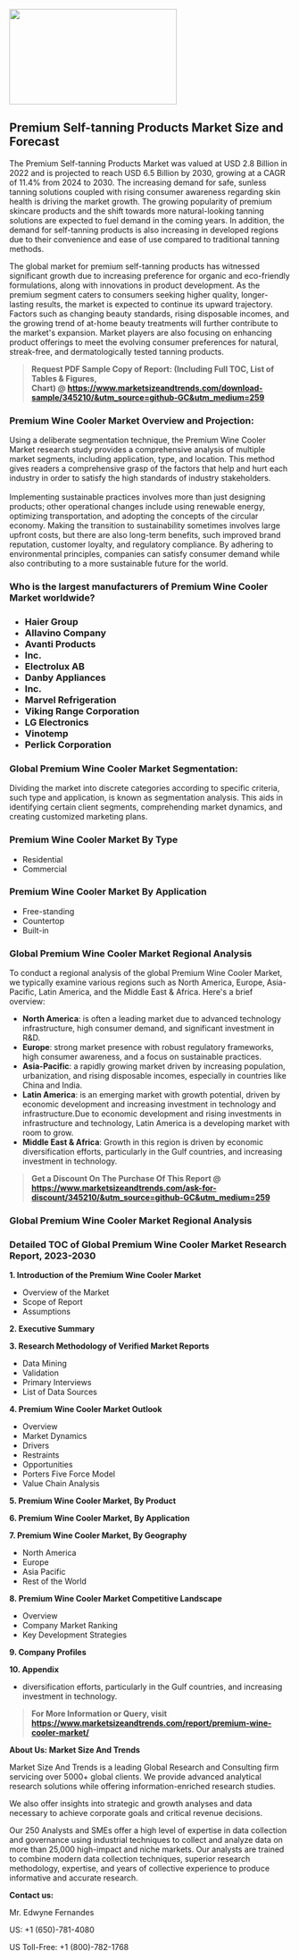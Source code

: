 <p><img class="alignnone size-medium wp-image-20088" src="https://ffe5etoiles.com/wp-content/uploads/2024/12/MST1-300x171.png" alt="" width="300" height="171" /></p><h2>Premium Self-tanning Products Market Size and Forecast</h2><p>The Premium Self-tanning Products Market was valued at USD 2.8 Billion in 2022 and is projected to reach USD 6.5 Billion by 2030, growing at a CAGR of 11.4% from 2024 to 2030. The increasing demand for safe, sunless tanning solutions coupled with rising consumer awareness regarding skin health is driving the market growth. The growing popularity of premium skincare products and the shift towards more natural-looking tanning solutions are expected to fuel demand in the coming years. In addition, the demand for self-tanning products is also increasing in developed regions due to their convenience and ease of use compared to traditional tanning methods.</p><p>The global market for premium self-tanning products has witnessed significant growth due to increasing preference for organic and eco-friendly formulations, along with innovations in product development. As the premium segment caters to consumers seeking higher quality, longer-lasting results, the market is expected to continue its upward trajectory. Factors such as changing beauty standards, rising disposable incomes, and the growing trend of at-home beauty treatments will further contribute to the market's expansion. Market players are also focusing on enhancing product offerings to meet the evolving consumer preferences for natural, streak-free, and dermatologically tested tanning products.</p></p><blockquote id="" class=""><strong>Request PDF Sample Copy of Report: (Including Full TOC, List of Tables &amp; Figures, Chart)&nbsp;@&nbsp;<strong><a href="https://www.marketsizeandtrends.com/download-sample/345210/&utm_source=github-GC&utm_medium=259" target="_blank">https://www.marketsizeandtrends.com/download-sample/345210/&utm_source=github-GC&utm_medium=259</a></strong></strong></blockquote><h3 id="" class="">Premium Wine Cooler Market&nbsp;Overview and Projection:</h3><p id="" class="">Using a deliberate segmentation technique, the Premium Wine Cooler Market research study provides a comprehensive analysis of multiple market segments, including application, type, and location. This method gives readers a comprehensive grasp of the factors that help and hurt each industry in order to satisfy the high standards of industry stakeholders. <br /> <br />Implementing sustainable practices involves more than just designing products; other operational changes include using renewable energy, optimizing transportation, and adopting the concepts of the circular economy. Making the transition to sustainability sometimes involves large upfront costs, but there are also long-term benefits, such improved brand reputation, customer loyalty, and regulatory compliance. By adhering to environmental principles, companies can satisfy consumer demand while also contributing to a more sustainable future for the world.</p><h3 id="" class="">Who is the largest manufacturers of&nbsp;Premium Wine Cooler Market worldwide?</h3><h3 class=""><p><ul><li>Haier Group </li><li> Allavino Company </li><li> Avanti Products </li><li> Inc. </li><li> Electrolux AB </li><li> Danby Appliances </li><li> Inc. </li><li> Marvel Refrigeration </li><li> Viking Range Corporation </li><li> LG Electronics </li><li> Vinotemp </li><li> Perlick Corporation</li></ul></p></h3><h3 id="" class="">Global&nbsp;Premium Wine Cooler Market Segmentation:</h3><p id="" class="">Dividing the market into discrete categories according to specific criteria, such type and application, is known as segmentation analysis. This aids in identifying certain client segments, comprehending market dynamics, and creating customized marketing plans.</p><h3 id="" class="">Premium Wine Cooler Market&nbsp;By Type</h3><p><p><ul><li>Residential</li><li> Commercial</p></li></ul></p></p><h3 id="" class="">Premium Wine Cooler Market&nbsp;By Application</h3><p class=""><p><ul><li>Free-standing</li><li> Countertop</li><li> Built-in</li></ul></p></p><h3 id="" class="">Global Premium Wine Cooler Market Regional Analysis</h3><p id="" class="">To conduct a regional analysis of the global Premium Wine Cooler Market, we typically examine various regions such as North America, Europe, Asia-Pacific, Latin America, and the Middle East &amp; Africa. Here's a brief overview:</p><ul><li><strong>North America</strong>: is often a leading market due to advanced technology infrastructure, high consumer demand, and significant investment in R&amp;D.</li><li><strong>Europe</strong>: strong market presence with robust regulatory frameworks, high consumer awareness, and a focus on sustainable practices.</li><li><strong>Asia-Pacific</strong>: a rapidly growing market driven by increasing population, urbanization, and rising disposable incomes, especially in countries like China and India.</li><li><strong>Latin America</strong>: is an emerging market with growth potential, driven by economic development and increasing investment in technology and infrastructure.Due to economic development and rising investments in infrastructure and technology, Latin America is a developing market with room to grow.</li><li><strong>Middle East &amp; Africa</strong>: Growth in this region is driven by economic diversification efforts, particularly in the Gulf countries, and increasing investment in technology.</li></ul><blockquote id="" class=""><strong>Get a Discount On The Purchase Of This Report @ <strong><a href="https://www.marketsizeandtrends.com/ask-for-discount/345210/&utm_source=github-GC&utm_medium=259" target="_blank">https://www.marketsizeandtrends.com/ask-for-discount/345210/&utm_source=github-GC&utm_medium=259</a></strong></strong></blockquote><h3 id="" class="">Global Premium Wine Cooler Market Regional Analysis</h3><h3 id="" class="">Detailed TOC of Global Premium Wine Cooler Market Research Report, 2023-2030</h3><p id="" class=""><strong>1. Introduction of the Premium Wine Cooler Market</strong></p><ul><li>Overview of the Market</li><li>Scope of Report</li><li>Assumptions</li></ul><p id="" class=""><strong>2. Executive Summary</strong></p><p id="" class=""><strong>3. Research Methodology of Verified Market Reports</strong></p><ul><li>Data Mining</li><li>Validation</li><li>Primary Interviews</li><li>List of Data Sources</li></ul><p id="" class=""><strong>4. Premium Wine Cooler Market Outlook</strong></p><ul><li>Overview</li><li>Market Dynamics</li><li>Drivers</li><li>Restraints</li><li>Opportunities</li><li>Porters Five Force Model</li><li>Value Chain Analysis</li></ul><p id="" class=""><strong>5. Premium Wine Cooler Market, By Product</strong></p><p id="" class=""><strong>6. Premium Wine Cooler Market, By Application</strong></p><p id="" class=""><strong>7. Premium Wine Cooler Market, By Geography</strong></p><ul><li>North America</li><li>Europe</li><li>Asia Pacific</li><li>Rest of the World</li></ul><p id="" class=""><strong>8. Premium Wine Cooler Market Competitive Landscape</strong></p><ul><li>Overview</li><li>Company Market Ranking</li><li>Key Development Strategies</li></ul><p id="" class=""><strong>9. Company Profiles</strong></p><p id="" class=""><strong>10. Appendix</strong></p><ul><li>diversification efforts, particularly in the Gulf countries, and increasing investment in technology.</li></ul><blockquote id="" class=""><strong>For More Information or Query, visit <strong><strong><a href="https://www.marketsizeandtrends.com/report/premium-wine-cooler-market/" target="_blank">https://www.marketsizeandtrends.com/report/premium-wine-cooler-market/</a></strong></strong></strong></blockquote><p id="" class=""><strong>About Us: Market Size And Trends</strong></p><p id="" class="">Market Size And Trends is a leading Global Research and Consulting firm servicing over 5000+ global clients. We provide advanced analytical research solutions while offering information-enriched research studies.</p><p id="" class="">We also offer insights into strategic and growth analyses and data necessary to achieve corporate goals and critical revenue decisions.</p><p id="" class="">Our 250 Analysts and SMEs offer a high level of expertise in data collection and governance using industrial techniques to collect and analyze data on more than 25,000 high-impact and niche markets. Our analysts are trained to combine modern data collection techniques, superior research methodology, expertise, and years of collective experience to produce informative and accurate research.</p><p id="" class=""><strong>Contact us:</strong></p><p id="" class="">Mr. Edwyne Fernandes</p><p id="" class="">US: +1 (650)-781-4080</p><p id="" class="">US Toll-Free: +1 (800)-782-1768</p>
